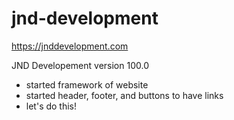 # jnd-development

https://jnddevelopment.com

JND Developement version 100.0

- started framework of website
- started header, footer, and buttons to have links
- let's do this!